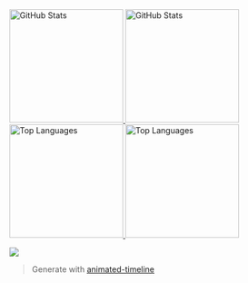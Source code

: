 <a href="https://learningman.top/#gh-dark-mode-only">
  <img src="https://github-readme-stats.vercel.app/api/?username=Zxilly&layout=compact&theme=dracula&hide_border=true&border_radius=20" height=200 alt="GitHub Stats" />
</a>
<a href="https://learningman.top/#gh-light-mode-only">
  <img src="https://github-readme-stats.vercel.app/api/?username=Zxilly&layout=compact&border_radius=20" height=200 alt="GitHub Stats" />
</a>
<a href="https://learningman.top/#gh-dark-mode-only">
  <img src="https://github-readme-stats.vercel.app/api/top-langs/?username=Zxilly&layout=compact&theme=dracula&hide_border=true&border_radius=20" height=200 alt="Top Languages" />
</a>
<a href="https://learningman.top/#gh-light-mode-only">
  <img src="https://github-readme-stats.vercel.app/api/top-langs/?username=Zxilly&layout=compact&border_radius=20" height=200 alt="Top Languages" />
</a>

![](https://image.zxilly.dev/426184cee704e8373fc7dd4d624e1b26b6011fd3)

> Generate with [animated-timeline](https://github.com/Zxilly/animated-timeline)
